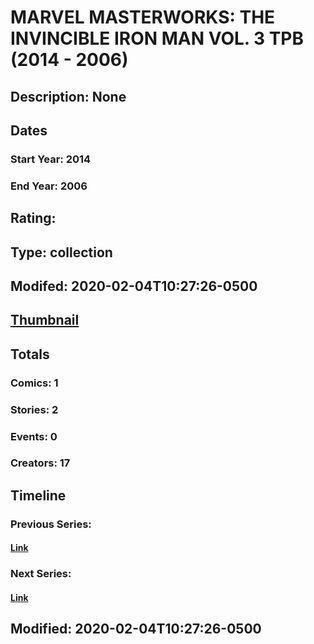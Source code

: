 # MARVEL MASTERWORKS: THE INVINCIBLE IRON MAN VOL. 3 TPB (2014 - 2006)
## Description: None
## Dates
### Start Year: 2014
### End Year: 2006
## Rating: 
## Type: collection
## Modifed: 2020-02-04T10:27:26-0500
## [Thumbnail](http://i.annihil.us/u/prod/marvel/i/mg/b/40/image_not_available.jpg)
## Totals
### Comics: 1
### Stories: 2
### Events: 0
### Creators: 17
## Timeline
### Previous Series: 
#### [Link]()
### Next Series: 
#### [Link]()
## Modified: 2020-02-04T10:27:26-0500
